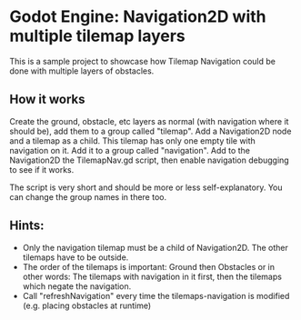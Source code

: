 # Godot Engine: Navigation2D with multiple tilemap layers

This is a sample project to showcase how Tilemap Navigation could be done with multiple layers of obstacles.


## How it works
Create the ground, obstacle, etc layers as normal (with navigation where it should be), add them to a group called "tilemap". 
Add a Navigation2D node and a tilemap as a child. This tilemap has only one empty tile with navigation on it. Add it to a group called "navigation".
Add to the Navigation2D the TilemapNav.gd script, then enable navigation debugging to see if it works.

The script is very short and should be more or less self-explanatory. You can change the group names in there too.

## Hints:
- Only the navigation tilemap must be a child of Navigation2D. The other tilemaps have to be outside.
- The order of the tilemaps is important: Ground then Obstacles or in other words: The tilemaps with navigation in it first, then the tilemaps which negate the navigation.
- Call "refreshNavigation" every time the tilemaps-navigation is modified (e.g. placing obstacles at runtime)
